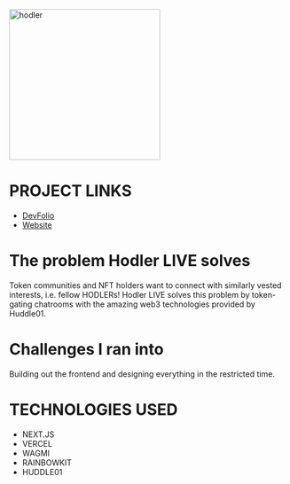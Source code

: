 <img width="272" alt="hodler" src="https://user-images.githubusercontent.com/12901349/236305076-cc237b15-b3e2-4d3d-a127-64e4dbac5550.png">


# PROJECT LINKS
- [DevFolio](https://devfolio.co/projects/hodler-live-a274)
- [Website](https://hodler-live.vercel.app/)

# The problem Hodler LIVE solves

Token communities and NFT holders want to connect with similarly vested interests, i.e. fellow HODLERs! Hodler LIVE solves this problem by token-gating chatrooms with the amazing web3 technologies provided by Huddle01.

# Challenges I ran into

Building out the frontend and designing everything in the restricted time.

# TECHNOLOGIES USED

- NEXT.JS
- VERCEL
- WAGMI
- RAINBOWKIT
- HUDDLE01
